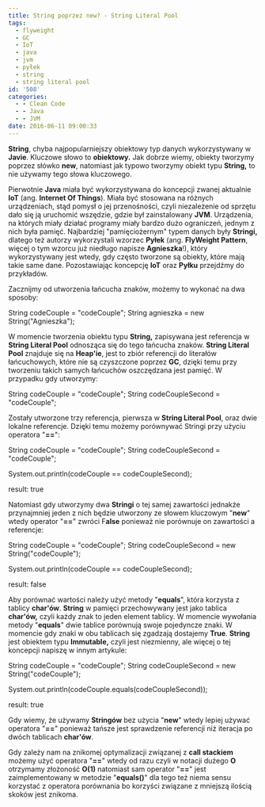 ```yaml
---
title: String poprzez new? - String Literal Pool
tags:
  - flyweight
  - GC
  - IoT
  - java
  - jvm
  - pyłek
  - string
  - string literal pool
id: '508'
categories:
  - - Clean Code
  - - Java
  - - JVM
date: 2016-06-11 09:00:33
---
```


**String**, chyba najpopularniejszy obiektowy typ danych wykorzystywany w **Javie**. Kluczowe słowo to **obiektowy.** Jak dobrze wiemy, obiekty tworzymy poprzez słówko **new**, natomiast jak typowo tworzymy obiekt typu **String,** to nie używamy tego słowa kluczowego.
<!-- more -->
Pierwotnie **Java** miała być wykorzystywana do koncepcji zwanej aktualnie **IoT** (ang. **Internet Of Things**). Miała być stosowana na różnych urządzeniach, stąd pomysł o jej przenośności, czyli niezależenie od sprzętu dało się ją uruchomić wszędzie, gdzie był zainstalowany **JVM**. Urządzenia, na których miały działać programy miały bardzo dużo ograniczeń, jednym z nich była pamięć. Najbardziej "pamięciożernym" typem danych były **Stringi,** dlatego też autorzy wykorzystali wzorzec **Pyłek** (ang. **FlyWeight Pattern**, więcej o tym wzorcu już niedługo napisze **Agnieszka**!), który wykorzystywany jest wtedy, gdy często tworzone są obiekty, które mają takie same dane. Pozostawiając koncepcję **IoT** oraz **Pyłku** przejdźmy do przykładów.

Zacznijmy od utworzenia łańcucha znaków, możemy to wykonać na dwa sposoby:

String codeCouple = "codeCouple";
String agnieszka = new String("Agnieszka");

W momencie tworzenia obiektu typu **String,** zapisywana jest referencja w **String Literal Pool** odnosząca się do tego łańcucha znaków. **String Literal Pool** znajduje się na **Heap'ie**, jest to zbiór referencji do literałów łańcuchowych, które nie są czyszczone poprzez **GC**, dzięki temu przy tworzeniu takich samych łańcuchów oszczędzana jest pamięć. W przypadku gdy utworzymy:

String codeCouple = "codeCouple";
String codeCoupleSecond = "codeCouple";

Zostały utworzone trzy referencja, pierwsza w **String Literal Pool**, oraz dwie lokalne referencje. Dzięki temu możemy porównywać Stringi przy użyciu operatora "**\==**":

String codeCouple = "codeCouple";
String codeCoupleSecond = "codeCouple";

System.out.println(codeCouple == codeCoupleSecond);

result: true

Natomiast gdy utworzymy dwa **Stringi** o tej samej zawartości jednakże przynajmniej jeden z nich będzie utworzony ze słowem kluczowym "**new**" wtedy operator "**\==**" zwróci F**alse** ponieważ nie porównuje on zawartości a referencje:

String codeCouple = "codeCouple";
String codeCoupleSecond = new String("codeCouple");

System.out.println(codeCouple == codeCoupleSecond);

result: false

Aby porównać wartości należy użyć metody "**equals**", która korzysta z tablicy **char'ów**. **String** w pamięci przechowywany jest jako tablica **char'ów,** czyli każdy znak to jeden element tablicy. W momencie wywołania metody "**equals**" dwie tablice porównują swoje pojedyncze znaki. W momencie gdy znaki w obu tablicach się zgadzają dostajemy **True**. **String** jest obiektem typu **Immutable,** czyli jest niezmienny, ale więcej o tej koncepcji napiszę w innym artykule:

String codeCouple = "codeCouple";
String codeCoupleSecond = new String("codeCouple");

System.out.println(codeCouple.equals(codeCoupleSecond));

result: true

Gdy wiemy, że używamy **Stringów** bez użycia "**new**" wtedy lepiej używać operatora "**\==**" ponieważ tańsze jest sprawdzenie referencji niż iteracja po dwóch tablicach **char'ów**.

Gdy zależy nam na znikomej optymalizacji związanej z **call stackiem** możemy użyć operatora "**\==**" wtedy od razu czyli w notacji dużego **O** otrzymamy złożoność **O(1)** natomiast sam operator "**\==**" jest zaimplementowany w metodzie "**equals()**" dla tego też niema sensu korzystać z operatora porównania bo korzyści związane z mniejszą ilością skoków jest znikoma.